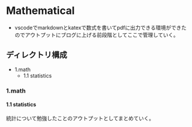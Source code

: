 # Mathematical

- vscodeでmarkdownとkatexで数式を書いてpdfに出力できる環境ができたのでアウトプットにブログに上げる前段階としてここで管理していく。

## ディレクトリ構成

- 1.math
  - 1.1 statistics

### 1.math

#### 1.1 statistics

統計について勉強したことのアウトプットとしてまとめていく。